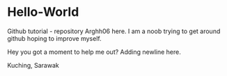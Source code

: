 # Hello-World
Github tutorial - repository
Arghh06 here. I am a noob trying to get around github hoping to improve myself.

Hey you got a moment to help me out?
Adding newline here.

Kuching, Sarawak